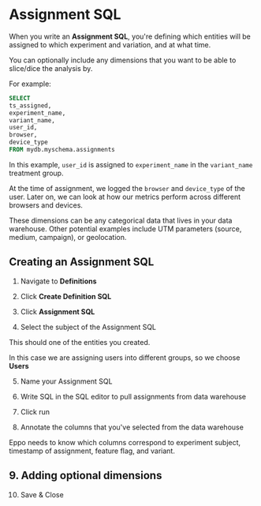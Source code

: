 # Assignment SQL

When you write an **Assignment SQL**, you're defining which entities will be assigned to which experiment and variation, and at what time.

You can optionally include any dimensions that you want to be able to slice/dice the analysis by.

For example:

```sql
SELECT
ts_assigned,
experiment_name,
variant_name,
user_id,
browser,
device_type
FROM mydb.myschema.assignments
```

In this example, `user_id` is assigned to `experiment_name` in the `variant_name` treatment group.

At the time of assignment, we logged the `browser` and `device_type` of the user. Later on, we can look at how our metrics perform across different browsers and devices.

These dimensions can be any categorical data that lives in your data warehouse. Other potential examples include UTM parameters (source, medium, campaign), or geolocation.

## Creating an Assignment SQL

1. Navigate to **Definitions**

2. Click **Create Definition SQL**

3. Click **Assignment SQL**

4. Select the subject of the Assignment SQL

This should one of the entities you created.

In this case we are assigning users into different groups, so we choose **Users**

5. Name your Assignment SQL

6. Write SQL in the SQL editor to pull assignments from data warehouse

7. Click run

8. Annotate the columns that you've selected from the data warehouse

Eppo needs to know which columns correspond to experiment subject, timestamp of assignment, feature flag, and variant.

## 9. Adding optional dimensions

10. Save & Close
